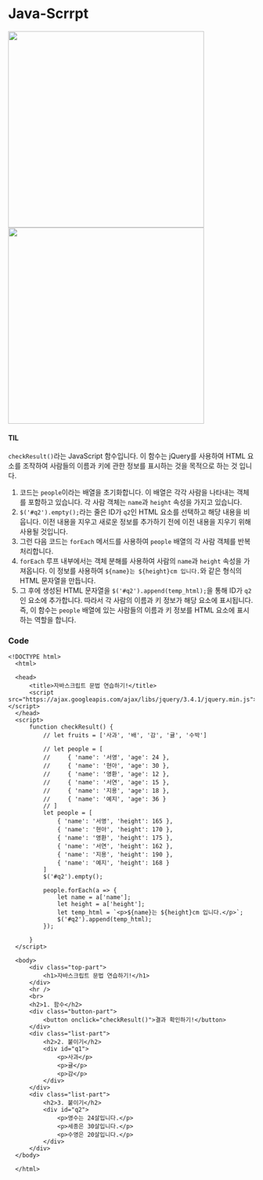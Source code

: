 # Java-Scrrpt


<img src = "https://github.com/Joo-Veloper/Java-Scrrpt/assets/134623719/6b092ac1-0002-4b70-9915-756187f1c761" width="400" height="400"/>

<img src = "https://github.com/Joo-Veloper/Java-Scrrpt/assets/134623719/ef94801d-db24-442e-b869-45f7afac4f98" width="400" height="400"/>

#### TIL
`checkResult()`라는 JavaScript 함수입니다. 이 함수는 jQuery를 사용하여 HTML 요소를 조작하여 사람들의 이름과 키에 관한 정보를 표시하는 것을 목적으로 하는 것 입니다. 
1. 코드는 `people`이라는 배열을 초기화합니다. 이 배열은 각각 사람을 나타내는 객체를 포함하고 있습니다. 각 사람 객체는 `name`과 `height` 속성을 가지고 있습니다.
2. `$('#q2').empty();`라는 줄은 ID가 `q2`인 HTML 요소를 선택하고 해당 내용을 비웁니다. 이전 내용을 지우고 새로운 정보를 추가하기 전에 이전 내용을 지우기 위해 사용될 것입니다.
3. 그런 다음 코드는 `forEach` 메서드를 사용하여 `people` 배열의 각 사람 객체를 반복 처리합니다.
4. `forEach` 루프 내부에서는 객체 분해를 사용하여 사람의 `name`과 `height` 속성을 가져옵니다. 이 정보를 사용하여 `${name}는 ${height}cm 입니다.`와 같은 형식의 HTML 문자열을 만듭니다.
5. 그 후에 생성된 HTML 문자열을 `$('#q2').append(temp_html);`을 통해 ID가 `q2`인 요소에 추가합니다. 따라서 각 사람의 이름과 키 정보가 해당 요소에 표시됩니다.
즉, 이 함수는 `people` 배열에 있는 사람들의 이름과 키 정보를 HTML 요소에 표시하는 역할을 합니다.

### Code
    <!DOCTYPE html>
      <html>
      
      <head>
          <title>자바스크립트 문법 연습하기!</title>
          <script src="https://ajax.googleapis.com/ajax/libs/jquery/3.4.1/jquery.min.js"></script>
      </head>
      <script>
          function checkResult() {
              // let fruits = ['사과', '배', '감', '귤', '수박']
      
              // let people = [
              //     { 'name': '서영', 'age': 24 },
              //     { 'name': '현아', 'age': 30 },
              //     { 'name': '영환', 'age': 12 },
              //     { 'name': '서연', 'age': 15 },
              //     { 'name': '지용', 'age': 18 },
              //     { 'name': '예지', 'age': 36 }
              // ]
              let people = [
                  { 'name': '서영', 'height': 165 },
                  { 'name': '현아', 'height': 170 },
                  { 'name': '영환', 'height': 175 },
                  { 'name': '서연', 'height': 162 },
                  { 'name': '지용', 'height': 190 },
                  { 'name': '예지', 'height': 168 }
              ]
              $('#q2').empty();
      
              people.forEach(a => {
                  let name = a['name'];
                  let height = a['height'];
                  let temp_html = `<p>${name}는 ${height}cm 입니다.</p>`;
                  $('#q2').append(temp_html);
              });
      
          }
      </script>
      
      <body>
          <div class="top-part">
              <h1>자바스크립트 문법 연습하기!</h1>
          </div>
          <hr />
          <br>
          <h2>1. 함수</h2>
          <div class="button-part">
              <button onclick="checkResult()">결과 확인하기!</button>
          </div>
          <div class="list-part">
              <h2>2. 붙이기</h2>
              <div id="q1">
                  <p>사과</p>
                  <p>귤</p>
                  <p>감</p>
              </div>
          </div>
          <div class="list-part">
              <h2>3. 붙이기</h2>
              <div id="q2">
                  <p>영수는 24살입니다.</p>
                  <p>세종은 30살입니다.</p>
                  <p>수영은 20살입니다.</p>
              </div>
          </div>
      </body>
      
      </html>
